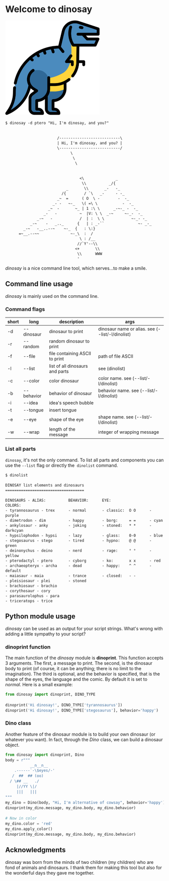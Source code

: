 # Welcome to dinosay
<img src="https://raw.githubusercontent.com/MatteoGuadrini/dinosay/b8f1d9a89cbe6a9c24ee4d58ce95d288536f3eed/img/dinosay.svg" alt="dinosay" title="dinosay" width="300" height="300" />

```console
$ dinosay -d ptero "Hi, I'm dinosay, and you?"

                       
                       /---------------------------\
                       | Hi, I'm dinosay, and you? |
                       \---------------------------/
                             \
                              \
                               \

    
                                 <\              _
                                  \\          _/{
                           _       \\       _-   -_
                         /{        / `\   _-     - -_
                       _~  =      ( O  \ -        -  -_
                     _- -   ~-_   \( =\ \           -  -_
                   _~  -       ~_ | 1 :\ \      _-~-_ -  -_
                 _-   -          ~  |V: \ \  _-~     ~-_-  -_
              _-~   -            /  | :  \ \            ~-_- -_
           _-~    -   _.._      {   | : _-``               ~- _-_
        _-~   -__..--~    ~-_  {   : \:}
      =~__.--~~              ~-_\  :  /
                                 \ : /__
                                //`Y'--\\
                               <+       \\
                                \\      WWW
                                '
```

_dinosay_ is a nice command line tool, which serves...to make a smile.

<script id="asciicast-387811" src="https://asciinema.org/a/387811.js" async></script>

## Command line usage

_dinosay_ is mainly used on the command line.

### Command flags

| short | long       | description                     | args                                             |
|-------|------------|---------------------------------|--------------------------------------------------|
| -d    | --dinosaur | dinosaur to print               | dinosaur name or alias. see (--list/-l/dinolist) |
| -r    | --random   | random dinosaur to print        |                                                  |
| -f    | --file     | file containing ASCII to print  | path of file ASCII                               |
| -l    | --list     | list of all dinosaurs and parts | see (dinolist)                                   |
| -c    | --color    | color dinosaur                  | color name. see (--list/-l/dinolist)             |
| -b    | --behavior | behavior of dinosaur            | behavior name. see (--list/-l/dinolist)          |
| -i    | --idea     | idea's speech bubble            |                                                  |
| -t    | --tongue   | insert tongue                   |                                                  |
| -e    | --eye      | shape of the eye                | shape name. see (--list/-l/dinolist)             |
| -w    | --wrap     | length of the message           | integer of wrapping message                      |

### List all parts

`dinosay`, it's not the only command. 
To list all parts and components you can use the `--list` flag or directly the` dinolist` command.

```console
$ dinolist

DINOSAY list elements and dinosaurs
===================================

DINOSAURS - ALIAS:          BEHAVIOR:      EYE:                 COLORS: 
- tyrannosaurus - trex      - normal       - classic:  O O      - purple
- dimetrodon - dim          - happy        - borg:     = =      - cyan   
- ankylosaur - anky         - joking       - stoned:   * *      - darkcyan     
- hypsilophodon - hypsi     - lazy         - glass:    0-0      - blue     
- stegosaurus - stego       - tired        - hypno:    @ @      - green     
- deinonychus - deino       - nerd         - rage:     ° °      - yellow     
- pterodactyl - ptero       - cyborg       - ko:       x x      - red     
- archaeopteryx - archa     - dead         - happy:    ^ ^      - default     
- maiasaur - maia           - trance       - closed:   - -     
- pleisiosaur - plei        - stoned
- brachiosaur - brachio
- corythosaur - cory
- parasaurolophus - para
- triceratops - trice
```

## Python module usage

_dinosay_ can be used as an output for your script strings. 
What's wrong with adding a little sympathy to your script?

### dinoprint function

The main function of the _dinosay_ module is **dinoprint**.
This function accepts 3 arguments. 
The first, a message to print. 
The second, is the dinosaur body to print (of course, it can be anything; there is no limit to the imagination). 
The third is optional, and the behavior is specified, that is the shape of the eyes, the language and the comic. 
By default it is set to _normal_. Here is a small example:

```python
from dinosay import dinoprint, DINO_TYPE

dinoprint('Hi dinosay!', DINO_TYPE['tyrannosaurus'])
dinoprint('Hi dinosay!', DINO_TYPE['stegosaurus'], behavior='happy')
```

### Dino class

Another feature of the dinosaur module is to build your own dinosaur (or whatever you want). 
In fact, through the _Dino_ class, we can build a dinosaur object.

```python
from dinosay import dinoprint, Dino
body = r"""
           __n__n__
    .------`-\$eyes/-'
   /  ##  ## (oo)
  / \## __   ./
     |//YY \|/
     |||   |||
"""
my_dino = Dino(body, "Hi, I'm alternative of cowsay", behavior='happy')
dinoprint(my_dino.message, my_dino.body, my_dino.behavior)

# Now in color
my_dino.color = 'red'
my_dino.apply_color()
dinoprint(my_dino.message, my_dino.body, my_dino.behavior)
```

## Acknowledgments

dinosay was born from the minds of two children (my children) who are fond of animals and dinosaurs. 
I thank them for making this tool but also for the wonderful days they gave me together.